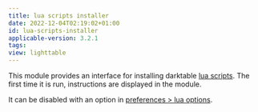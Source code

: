 ```yaml
---
title: lua scripts installer
date: 2022-12-04T02:19:02+01:00
id: lua-scripts-installer
applicable-version: 3.2.1
tags:
view: lighttable
---
```


This module provides an interface for installing darktable [lua scripts](../../../lua/_index.md). The first time it is run, instructions are displayed in the module.

It can be disabled with an option in [preferences > lua options](../../../preferences-settings/lua-options.md).
